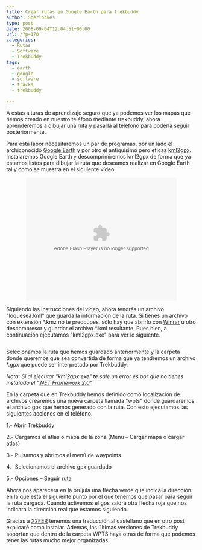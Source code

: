 ```yaml
---
title: Crear rutas en Google Earth para trekbuddy
author: Sherlockes
type: post
date: 2008-09-04T12:04:51+00:00
url: /?p=178
categories:
  - Rutas
  - Software
  - Trekbuddy
tags:
  - earth
  - google
  - software
  - tracks
  - trekbuddy

---
```

A estas alturas de aprendizaje seguro que ya podemos ver los mapas que hemos creado en nuestro teléfono mediante trekbuddy, ahora aprenderemos a dibujar una ruta y pasarla al teléfono para poderla seguir posteriormente.

Para esta labor necesitaremos un par de programas, por un lado el archiconocido [Google Earth][1] y por otro el antiquísimo pero eficaz [kml2gpx][2]. Instalaremos Google Earth y descomprimiremos kml2gpx de forma que ya estamos listos para dibujar la ruta que deseamos realizar en Google Earth tal y como se muestra en el siguiente vídeo.

<center>
  <embed id="VideoPlayback" src="http://video.google.com/googleplayer.swf?docid=-9124619522121394411&hl=es&fs=true" style="width:400px;height:326px" allowFullScreen="true" allowScriptAccess="always" type="application/x-shockwave-flash">
  </embed>
  
  <br />
</center>

Siguiendo las instrucciones del vídeo, ahora tendrás un archivo "loquesea.kml" que guarda la información de la ruta. Si tienes un archivo con extensión *.kmz no te preocupes, sólo hay que abrirlo con [Winrar][3] u otro descompresor y guardar el archivo *.kml resultante. Pues bien, a continuación ejecutamos "kml2gpx.exe" para ver lo siguiente.

<center>
  <img src="sherblog/wp-content/uploads/images/20080904_kml2gpx.jpg" alt="" />
</center>

Selecionamos la ruta que hemos guardado anteriormente y la carpeta donde queremos que sea convertida de forma que ya tendremos un archivo *.gpx que puede ser interpretado por Trekbuddy.

_Nota: Si al ejecutar "kml2gpx.exe" te sale un error es por que no tienes instalado el "<a href="http://msdn.microsoft.com/en-us/netframework/aa731542.aspx" target="_blank">.NET Framework 2.0</a>"_

En la carpeta que en Trekbuddy hemos definido como localización de archivos crearemos una nueva carpeta llamada "wpts" donde guardaremos el archivo gpx que hemos generado con la ruta. Con esto ejecutamos las siguientes acciones en el teléfono.

1.- Abrir Trekbuddy
  
2.- Cargamos el atlas o mapa de la zona (Menu &#8211; Cargar mapa o cargar atlas)
  
3.- Pulsamos y abrimos el menú de waypoints
  
4.- Selecionamos el archivo gpx guardado
  
5.- Opciones &#8211; Seguir ruta

Ahora nos aparecerá en la brújula una flecha verde que indica la dirección en la que esta el siguiente punto por el que tenemos que pasar para seguir la ruta cargada. Cuando activemos el gps saldrá otra flecha roja que nos indicará la dirección real que estamos siguiendo.

Gracias a [X2FER][4] tenemos una traducción al castellano que en otro post explicaré como instalar. Además, las últimas versiones de Trekbuddy soportan que dentro de la carpeta WPTS haya otras de forma que podemos tener las rutas mucho mejor organizadas

 [1]: http://earth.google.es/download-earth.html
 [2]: http://bbs.keyhole.com/ubb/download.php?Number=101188
 [3]: http://www.winrar.es/
 [4]: http://machacaminos.blogspot.com/